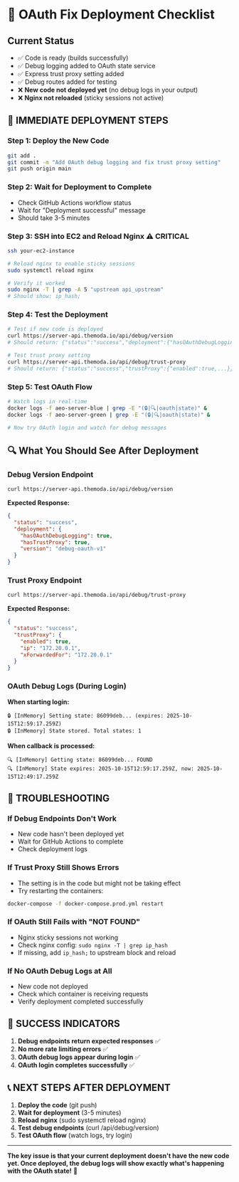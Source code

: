 # 🚀 OAuth Fix Deployment Checklist

## Current Status

- ✅ Code is ready (builds successfully)
- ✅ Debug logging added to OAuth state service
- ✅ Express trust proxy setting added
- ✅ Debug routes added for testing
- ❌ **New code not deployed yet** (no debug logs in your output)
- ❌ **Nginx not reloaded** (sticky sessions not active)

## 🚨 IMMEDIATE DEPLOYMENT STEPS

### Step 1: Deploy the New Code

```bash
git add .
git commit -m "Add OAuth debug logging and fix trust proxy setting"
git push origin main
```

### Step 2: Wait for Deployment to Complete

- Check GitHub Actions workflow status
- Wait for "Deployment successful" message
- Should take 3-5 minutes

### Step 3: SSH into EC2 and Reload Nginx ⚠️ CRITICAL

```bash
ssh your-ec2-instance

# Reload nginx to enable sticky sessions
sudo systemctl reload nginx

# Verify it worked
sudo nginx -T | grep -A 5 "upstream api_upstream"
# Should show: ip_hash;
```

### Step 4: Test the Deployment

```bash
# Test if new code is deployed
curl https://server-api.themoda.io/api/debug/version
# Should return: {"status":"success","deployment":{"hasOAuthDebugLogging":true,...}}

# Test trust proxy setting
curl https://server-api.themoda.io/api/debug/trust-proxy
# Should return: {"status":"success","trustProxy":{"enabled":true,...}}
```

### Step 5: Test OAuth Flow

```bash
# Watch logs in real-time
docker logs -f aeo-server-blue | grep -E "(🔒|🔍|oauth|state)" &
docker logs -f aeo-server-green | grep -E "(🔒|🔍|oauth|state)" &

# Now try OAuth login and watch for debug messages
```

## 🔍 What You Should See After Deployment

### Debug Version Endpoint

```bash
curl https://server-api.themoda.io/api/debug/version
```

**Expected Response:**

```json
{
  "status": "success",
  "deployment": {
    "hasOAuthDebugLogging": true,
    "hasTrustProxy": true,
    "version": "debug-oauth-v1"
  }
}
```

### Trust Proxy Endpoint

```bash
curl https://server-api.themoda.io/api/debug/trust-proxy
```

**Expected Response:**

```json
{
  "status": "success",
  "trustProxy": {
    "enabled": true,
    "ip": "172.20.0.1",
    "xForwardedFor": "172.20.0.1"
  }
}
```

### OAuth Debug Logs (During Login)

**When starting login:**

```
🔒 [InMemory] Setting state: 86099deb... (expires: 2025-10-15T12:59:17.259Z)
🔒 [InMemory] State stored. Total states: 1
```

**When callback is processed:**

```
🔍 [InMemory] Getting state: 86099deb... FOUND
🔍 [InMemory] State expires: 2025-10-15T12:59:17.259Z, now: 2025-10-15T12:49:17.259Z
```

## 🚨 TROUBLESHOOTING

### If Debug Endpoints Don't Work

- New code hasn't been deployed yet
- Wait for GitHub Actions to complete
- Check deployment logs

### If Trust Proxy Still Shows Errors

- The setting is in the code but might not be taking effect
- Try restarting the containers:

```bash
docker-compose -f docker-compose.prod.yml restart
```

### If OAuth Still Fails with "NOT FOUND"

- Nginx sticky sessions not working
- Check nginx config: `sudo nginx -T | grep ip_hash`
- If missing, add `ip_hash;` to upstream block and reload

### If No OAuth Debug Logs at All

- New code not deployed
- Check which container is receiving requests
- Verify deployment completed successfully

## 🎯 SUCCESS INDICATORS

1. **Debug endpoints return expected responses** ✅
2. **No more rate limiting errors** ✅
3. **OAuth debug logs appear during login** ✅
4. **OAuth login completes successfully** ✅

## 📞 NEXT STEPS AFTER DEPLOYMENT

1. **Deploy the code** (git push)
2. **Wait for deployment** (3-5 minutes)
3. **Reload nginx** (sudo systemctl reload nginx)
4. **Test debug endpoints** (curl /api/debug/version)
5. **Test OAuth flow** (watch logs, try login)

---

**The key issue is that your current deployment doesn't have the new code yet. Once deployed, the debug logs will show exactly what's happening with the OAuth state!** 🎯
